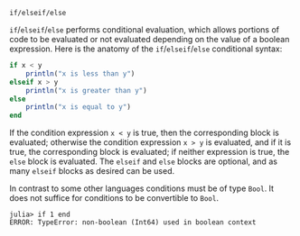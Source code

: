 ```
if/elseif/else
```

`if`/`elseif`/`else` performs conditional evaluation, which allows portions of code to be evaluated or not evaluated depending on the value of a boolean expression. Here is the anatomy of the `if`/`elseif`/`else` conditional syntax:

```julia
if x < y
    println("x is less than y")
elseif x > y
    println("x is greater than y")
else
    println("x is equal to y")
end
```

If the condition expression `x < y` is true, then the corresponding block is evaluated; otherwise the condition expression `x > y` is evaluated, and if it is true, the corresponding block is evaluated; if neither expression is true, the `else` block is evaluated. The `elseif` and `else` blocks are optional, and as many `elseif` blocks as desired can be used.

In contrast to some other languages conditions must be of type `Bool`. It does not suffice for conditions to be convertible to `Bool`.

```jldoctest
julia> if 1 end
ERROR: TypeError: non-boolean (Int64) used in boolean context
```
